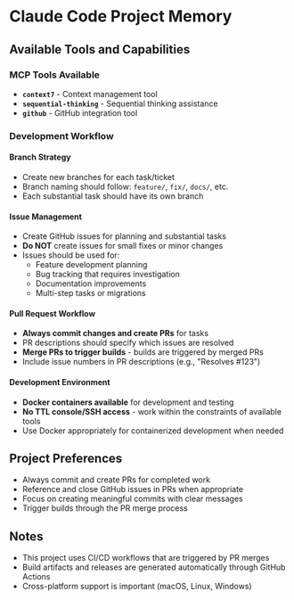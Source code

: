 # Claude Code Project Memory

## Available Tools and Capabilities

### MCP Tools Available
- **`context7`** - Context management tool
- **`sequential-thinking`** - Sequential thinking assistance
- **`github`** - GitHub integration tool

### Development Workflow

#### Branch Strategy
- Create new branches for each task/ticket
- Branch naming should follow: `feature/`, `fix/`, `docs/`, etc.
- Each substantial task should have its own branch

#### Issue Management
- Create GitHub issues for planning and substantial tasks
- **Do NOT** create issues for small fixes or minor changes
- Issues should be used for:
  - Feature development planning
  - Bug tracking that requires investigation
  - Documentation improvements
  - Multi-step tasks or migrations

#### Pull Request Workflow
- **Always commit changes and create PRs** for tasks
- PR descriptions should specify which issues are resolved
- **Merge PRs to trigger builds** - builds are triggered by merged PRs
- Include issue numbers in PR descriptions (e.g., "Resolves #123")

#### Development Environment
- **Docker containers available** for development and testing
- **No TTL console/SSH access** - work within the constraints of available tools
- Use Docker appropriately for containerized development when needed

## Project Preferences
- Always commit and create PRs for completed work
- Reference and close GitHub issues in PRs when appropriate
- Focus on creating meaningful commits with clear messages
- Trigger builds through the PR merge process

## Notes
- This project uses CI/CD workflows that are triggered by PR merges
- Build artifacts and releases are generated automatically through GitHub Actions
- Cross-platform support is important (macOS, Linux, Windows)